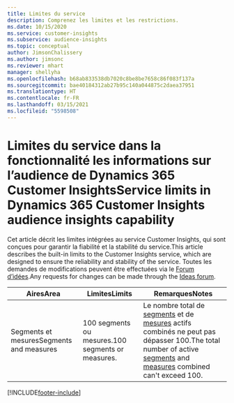 ```yaml
---
title: Limites du service
description: Comprenez les limites et les restrictions.
ms.date: 10/15/2020
ms.service: customer-insights
ms.subservice: audience-insights
ms.topic: conceptual
author: JimsonChalissery
ms.author: jimsonc
ms.reviewer: mhart
manager: shellyha
ms.openlocfilehash: b68ab833538db7020c8be8be7658c86f083f137a
ms.sourcegitcommit: bae40184312ab27b95c140a044875c2daea37951
ms.translationtype: HT
ms.contentlocale: fr-FR
ms.lasthandoff: 03/15/2021
ms.locfileid: "5598508"
---
```

# <a name="service-limits-in-dynamics-365-customer-insights-audience-insights-capability"></a><span data-ttu-id="331d4-103">Limites du service dans la fonctionnalité les informations sur l’audience de Dynamics 365 Customer Insights</span><span class="sxs-lookup"><span data-stu-id="331d4-103">Service limits in Dynamics 365 Customer Insights audience insights capability</span></span>

<span data-ttu-id="331d4-104">Cet article décrit les limites intégrées au service Customer Insights, qui sont conçues pour garantir la fiabilité et la stabilité du service.</span><span class="sxs-lookup"><span data-stu-id="331d4-104">This article describes the built-in limits to the Customer Insights service, which are designed to ensure the reliability and stability of the service.</span></span> <span data-ttu-id="331d4-105">Toutes les demandes de modifications peuvent être effectuées via le [Forum d’idées](https://go.microsoft.com/fwlink/?linkid=2074172).</span><span class="sxs-lookup"><span data-stu-id="331d4-105">Any requests for changes can be made through the [Ideas forum](https://go.microsoft.com/fwlink/?linkid=2074172).</span></span> 
 
| <span data-ttu-id="331d4-106">Aires</span><span class="sxs-lookup"><span data-stu-id="331d4-106">Area</span></span>  | <span data-ttu-id="331d4-107">Limites</span><span class="sxs-lookup"><span data-stu-id="331d4-107">Limits</span></span>  | <span data-ttu-id="331d4-108">Remarques</span><span class="sxs-lookup"><span data-stu-id="331d4-108">Notes</span></span> |
|-------------|---------------------------------------------------------------------|---------------------------------------------------------------------|
| <span data-ttu-id="331d4-109">Segments et mesures</span><span class="sxs-lookup"><span data-stu-id="331d4-109">Segments and measures</span></span> | <span data-ttu-id="331d4-110">100 segments ou mesures.</span><span class="sxs-lookup"><span data-stu-id="331d4-110">100 segments or measures.</span></span> | <span data-ttu-id="331d4-111">Le nombre total de [segments](segments.md) et de [mesures](measures.md) actifs combinés ne peut pas dépasser 100.</span><span class="sxs-lookup"><span data-stu-id="331d4-111">The total number of active [segments](segments.md) and [measures](measures.md) combined can't exceed 100.</span></span>  |


[!INCLUDE[footer-include](../includes/footer-banner.md)]